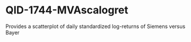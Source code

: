 # QID-1744-MVAscalogret
Provides a scatterplot of daily standardized log-returns of Siemens versus Bayer
